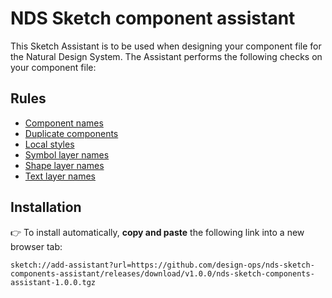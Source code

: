 # NDS Sketch component assistant

This Sketch Assistant is to be used when designing your component file for the Natural Design System. The Assistant performs the following checks on your component file:

## Rules

* [Component names](./src/rules/component-names)
* [Duplicate components](./src/rules/duplicate-components)
* [Local styles](./src/rules/local-styles)
* [Symbol layer names](./src/rules/symbol-layer-names)
* [Shape layer names](./src/rules/shape-layer-names)
* [Text layer names](./src/rules/text-layer-names)

## Installation

👉 To install automatically, **copy and paste** the following link into a new browser tab:

`sketch://add-assistant?url=https://github.com/design-ops/nds-sketch-components-assistant/releases/download/v1.0.0/nds-sketch-components-assistant-1.0.0.tgz`
